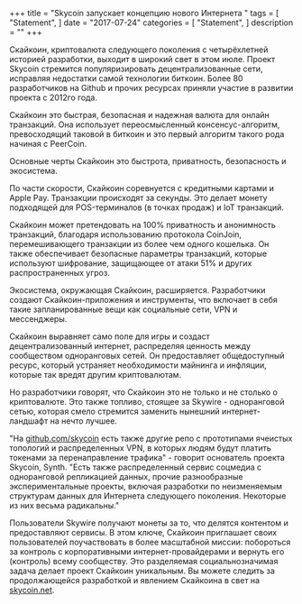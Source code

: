 +++ title = "Skycoin запускает концепцию нового Интернета " tags = [ "Statement", ] date = "2017-07-24" categories = [ "Statement", ] description = "" +++

Скайкоин, криптовалюта следующего поколения с четырёхлетней историей разработки, выходит в широкий свет в этом июле. Проект Skycoin стремится популяризировать децентрализованные сети, исправляя недостатки самой технологии биткоин. Более 80 разработчиков на Github и прочих ресурсах приняли участие в развитии проекта с 2012го года.

Скайкоин это быстрая, безопасная и надежная валюта для онлайн транзакций. Она использует переосмысленный консенсус-алгоритм, превосходящий таковой в биткоин и это первый алгоритм такого рода начиная с PeerCoin.

Основные черты Скайкоин это быстрота, приватность, безопасность и экосистема.

По части скорости, Скайкоин соревнуется с кредитными картами и Apple Pay. Транзакции происходят за секунды. Это делает монету подходящей для POS-терминалов (в точках продаж) и IoT транзакций.

Скайкоин может претендовать на 100% приватность и анонимность транзакций, благодаря использованию протокола CoinJoin, перемешивающего транзакции из более чем одного кошелька. Он также обеспечивает безопасные параметры транзакций, которые используют шифрование, защищающее от атаки 51% и других распространенных угроз.

Экосистема, окружающая Скайкоин, расширяется. Разработчики создают Скайкоин-приложения и инструменты, что включает в себя такие запланированные вещи как социальные сети, VPN и мессенджеры.

Скайкоин выравняет само поле для игры и создаст децентрализованный интернет, распределяя ценность между сообществом одноранговых сетей. Он предоставляет общедоступный ресурс, который устраняет необходимости майнинга и инфляции, которые так вредят другим криптовалютам.

Но разработчики говорят, что Скайкоин это не только и не столько о криптовалюте. Это также топливо, стоящее за Skywire - одноранговой сетью, которая смело стремится заменить нынешний интернет-ландшафт на нечто лучшее.

"На [github.com/skycoin](https://github.com/skycoin) есть также другие репо c прототипами ячеистых топологий и распределенных VPN, в которых людям будут платить токенами за перенаправление трафика" - говорит основатель проекта Skycoin, Synth. "Есть также распределенный сервис соцмедиа с одноранговой репликацией данных, прочие разнообразные экспериментальные проекты, включая разработки по неизменяемым структурам данных для Интернета следующего поколения. Некоторые из них весьма радикальны."

Пользователи Skywire получают монеты за то, что делятся контентом и предоставляют сервисы. В этом ключе, Скайкоин приглашает своих пользователей поучаствовать в более масштабной миссии: побороться за контроль с корпоративными интернет-провайдерами и вернуть его (контроль) всему сообществу. Это разделяемая социальнозначимая задача делает проект Скайкоин уникальным. Вы можете следить за продолжающейся разработкой и явлением Скайкоина в свет на [skycoin.net](https://www.skycoin.net).
